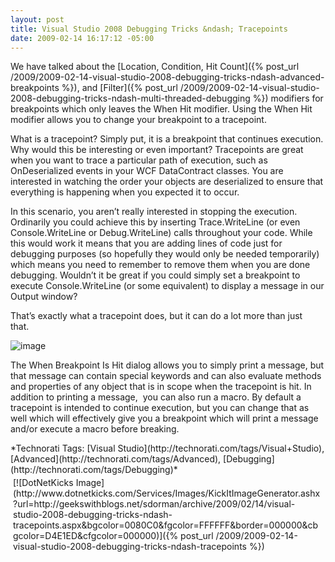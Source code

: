```yaml
---
layout: post
title: Visual Studio 2008 Debugging Tricks &ndash; Tracepoints
date: 2009-02-14 16:17:12 -05:00
---
```


We have talked about the [Location, Condition, Hit Count]({% post_url /2009/2009-02-14-visual-studio-2008-debugging-tricks-ndash-advanced-breakpoints %}), and [Filter]({% post_url /2009/2009-02-14-visual-studio-2008-debugging-tricks-ndash-multi-threaded-debugging %}) modifiers for breakpoints which only leaves the When Hit modifier. Using the When Hit modifier allows you to change your breakpoint to a tracepoint.

What is a tracepoint? Simply put, it is a breakpoint that continues execution. Why would this be interesting or even important? Tracepoints are great when you want to trace a particular path of execution, such as OnDeserialized events in your WCF DataContract classes. You are interested in watching the order your objects are deserialized to ensure that everything is happening when you expected it to occur. 

In this scenario, you aren’t really interested in stopping the execution. Ordinarily you could achieve this by inserting Trace.WriteLine (or even Console.WriteLine or Debug.WriteLine) calls throughout your code. While this would work it means that you are adding lines of code just for debugging purposes (so hopefully they would only be needed temporarily) which means you need to remember to remove them when you are done debugging. Wouldn’t it be great if you could simply set a breakpoint to execute Console.WriteLine (or some equivalent) to display a message in our Output window?

That’s exactly what a tracepoint does, but it can do a lot more than just that.  

   ![image](http://gwb.blob.core.windows.net/sdorman/WindowsLiveWriter/VisualStudio2008DebuggingTricksTracepoin_E1A7/image_3.png "image")  

The When Breakpoint Is Hit dialog allows you to simply print a message, but that message can contain special keywords and can also evaluate methods and properties of any object that is in scope when the tracepoint is hit. In addition to printing a message,  you can also run a macro. By default a tracepoint is intended to continue execution, but you can change that as well which will effectively give you a breakpoint which will print a message and/or execute a macro before breaking.
  <div style="padding-bottom: 0px; margin: 0px; padding-left: 0px; padding-right: 0px; display: inline; float: none; padding-top: 0px" id="scid:0767317B-992E-4b12-91E0-4F059A8CECA8:47dd9e17-5935-4891-a6be-aeae9689a30c" class="wlWriterSmartContent">*Technorati Tags: [Visual Studio](http://technorati.com/tags/Visual+Studio), [Advanced](http://technorati.com/tags/Advanced), [Debugging](http://technorati.com/tags/Debugging)*</div><div class="wlWriterHeaderFooter" style="text-align:left; margin:0px; padding:4px 4px 4px 4px;">[![DotNetKicks Image](http://www.dotnetkicks.com/Services/Images/KickItImageGenerator.ashx?url=http://geekswithblogs.net/sdorman/archive/2009/02/14/visual-studio-2008-debugging-tricks-ndash-tracepoints.aspx&bgcolor=0080C0&fgcolor=FFFFFF&border=000000&cbgcolor=D4E1ED&cfgcolor=000000)]({% post_url /2009/2009-02-14-visual-studio-2008-debugging-tricks-ndash-tracepoints %})</div>
